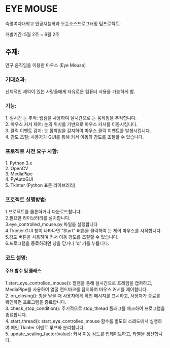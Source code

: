 # EYE MOUSE

숙명여자대학교 인공지능학과 오픈소스프로그래밍 팀프로젝트; <br>
<p style "color: gray;" >개발기간: 5월 2주 ~ 6월 2주 </p>

<h2>주제:</h2>
안구 움직임을 이용한 마우스 (Eye Mouse)
<h3>기대효과:</h3>
신체적인 제약이 있는 사람들에게 자유로운 컴퓨터 사용을 가능하게 함.

<h3>기능:</h3> 
1. 실시간 눈 추적: 웹캠을 사용하여 실시간으로 눈 움직임을 추적합니다.<br>
2. 마우스 커서 제어: 눈의 위치를 기반으로 마우스 커서를 이동시킵니다.<br>
3. 클릭 이벤트 감지: 눈 깜빡임을 감지하여 마우스 클릭 이벤트를 발생시킵니다.<br>
4. 감도 조절: 사용자가 GUI를 통해 커서 이동의 감도를 조절할 수 있습니다.

<h3>프로젝트 사전 요구 사항:</h3>
1. Python 3.x <br>
2. OpenCV <br>
3. MediaPipe <br>
4. PyAutoGUI<br>
5. Tkinter (Python 표준 라이브러리)<br>

<h3>프로젝트 실행방법:</h3>
1.프로젝트를 클론하거나 다운로드합니다.<br>
2.필요한 라이브러리를 설치합니다.<br>
3.eye_controlled_mouse.py 파일을 실행합니다<br>
4.Tkinter GUI 창이 나타나면 "Start" 버튼을 클릭하여 눈 제어 마우스를 시작합니다.<br>
5.감도 버튼을 사용하여 커서 이동 감도를 조절할 수 있습니다.<br>
6.프로그램을 종료하려면 창을 닫거나 'q' 키를 누릅니다.<br>

<h3>코드 설명:</h3>
<h4>주요 함수 및 클래스</h4>
1.start_eye_controlled_mouse(): 웹캠을 통해 실시간으로 프레임을 캡처하고, MediaPipe를 사용하여 얼굴 랜드마크를 탐지하여 마우스 커서를 제어합니다.<br>
2. on_closing(): 창을 닫을 때 사용자에게 확인 메시지를 표시하고, 사용자가 종료를 확인하면 프로그램을 종료합니다.<br>
3. check_stop_condition(): 주기적으로 stop_thread 플래그를 체크하여 프로그램을 종료합니다.<br>
4. start_thread(): start_eye_controlled_mouse 함수를 별도의 스레드에서 실행하여 메인 Tkinter 이벤트 루프와 분리합니다.<br>
5. update_scaling_factor(value): 커서 이동 감도를 업데이트하고, 라벨을 갱신합니다.
